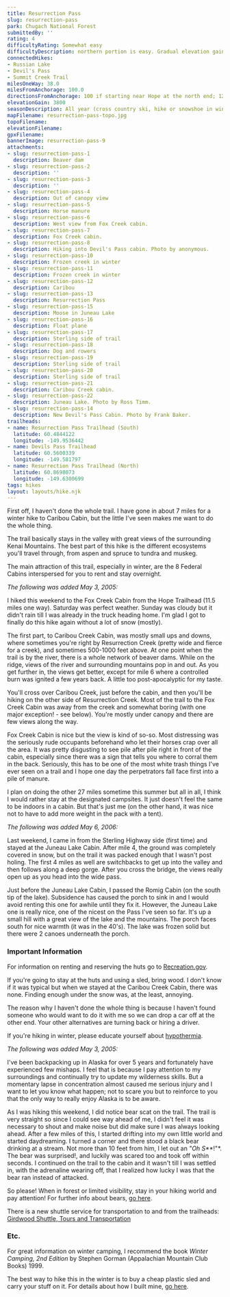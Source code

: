 ```yaml
---
title: Resurrection Pass
slug: resurrection-pass
park: Chugach National Forest
submittedBy: ''
rating: 4
difficultyRating: Somewhat easy
difficultyDescription: northern portion is easy. Gradual elevation gain going south for half the trip.  More dramatic elevation gain heading North.
connectedHikes:
- Russian Lake
- Devil's Pass
- Summit Creek Trail
milesOneWay: 38.0
milesFromAnchorage: 100.0
directionsFromAnchorage: 100 if starting near Hope at the north end; 120 if starting near Cooper Landing at the south end
elevationGain: 3800
seasonDescription: All year (cross country ski, hike or snowshoe in winter)
mapFilename: resurrection-pass-topo.jpg
topoFilename: 
elevationFilename: 
gpxFilename: 
bannerImage: resurrection-pass-9
attachments:
- slug: resurrection-pass-1
  description: Beaver dam
- slug: resurrection-pass-2
  description: ''
- slug: resurrection-pass-3
  description: ''
- slug: resurrection-pass-4
  description: Out of canopy view
- slug: resurrection-pass-5
  description: Horse manure
- slug: resurrection-pass-6
  description: West view from Fox Creek cabin.
- slug: resurrection-pass-7
  description: Fox Creek cabin.
- slug: resurrection-pass-8
  description: Hiking into Devil's Pass cabin. Photo by anonymous.
- slug: resurrection-pass-10
  description: Frozen creek in winter
- slug: resurrection-pass-11
  description: Frozen creek in winter
- slug: resurrection-pass-12
  description: Caribou
- slug: resurrection-pass-13
  description: Resurrection Pass
- slug: resurrection-pass-15
  description: Moose in Juneau Lake
- slug: resurrection-pass-16
  description: Float plane
- slug: resurrection-pass-17
  description: Sterling side of trail
- slug: resurrection-pass-18
  description: Dog and rowers
- slug: resurrection-pass-19
  description: Sterling side of trail
- slug: resurrection-pass-20
  description: Sterling side of trail
- slug: resurrection-pass-21
  description: Caribou Creek cabin.
- slug: resurrection-pass-22
  description: Juneau Lake. Photo by Ross Timm.
- slug: resurrection-pass-14
  description: New Devil's Pass Cabin. Photo by Frank Baker.
trailheads:
- name: Resurrection Pass Trailhead (South)
  latitude: 60.4844122
  longitude: -149.9536442
- name: Devils Pass Trailhead
  latitude: 60.5600339
  longitude: -149.581797
- name: Resurrection Pass Trailhead (North)
  latitude: 60.8698073
  longitude: -149.6300699
tags: hikes
layout: layouts/hike.njk
---
```

First off, I haven't done the whole trail. I have gone in about 7 miles for a winter hike to Caribou Cabin, but the little I've seen makes me want to do the whole thing.

The trail basically stays in the valley with great views of the surrounding Kenai Mountains. The best part of this hike is the different ecosystems you'll travel through, from aspen and spruce to tundra and muskeg. 

The main attraction of this trail, especially in winter, are the 8 Federal Cabins interspersed for you to rent and stay overnight. 

*The following was added May 3, 2005:*

I hiked this weekend to the Fox Creek Cabin from the Hope Trailhead (11.5 miles one way). Saturday was perfect weather. Sunday was cloudy but it didn't rain till I was already in the truck heading home. I'm glad I got to finally do this hike again without a lot of snow (mostly).

The first part, to Caribou Creek Cabin, was mostly small ups and downs, where sometimes you're right by Resurrection Creek (pretty wide and fierce for a creek), and sometimes 500-1000 feet above. At one point when the trail is by the river, there is a whole network of beaver dams. While on the ridge, views of the river and surrounding mountains pop in and out. As you get further in, the views get better, except for mile 6 where a controlled burn was ignited a few years back. A little too post-apocalyptic for my taste.

You'll cross over Caribou Creek, just before the cabin, and then you'll be hiking on the other side of Resurrection Creek. Most of the trail to the Fox Creek Cabin was away from the creek and somewhat boring (with one major exception! - see below). You're mostly under canopy and there are few views along the way.

Fox Creek Cabin is nice but the view is kind of so-so. Most distressing was the seriously rude occupants beforehand who let their horses crap over all the area. It was pretty disgusting to see pile after pile right in front of the cabin, especially since there was a sign that tells you where to corral them in the back. Seriously, this has to be one of the most white trash things I've ever seen on a trail and I hope one day the perpetrators fall face first into a pile of manure.

I plan on doing the other 27 miles sometime this summer but all in all, I think I would rather stay at the designated campsites. It just doesn't feel the same to be indoors in a cabin. But that's just me (on the other hand, it was nice not to have to add more weight in the pack with a tent).

*The following was added May 6, 2006:*

Last weekend, I came in from the Sterling Highway side (first time) and stayed at the Juneau Lake Cabin. After mile 4, the ground was completely covered in snow, but on the trail it was packed enough that I wasn't post holing. The first 4 miles as well are switchbacks to get up into the valley and then follows along a deep gorge. After you cross the bridge, the views really open up as you head into the wide pass.

Just before the Juneau Lake Cabin, I passed the Romig Cabin (on the south tip of the lake). Subsidence has caused the porch to sink in and I would avoid renting this one for awhile until they fix it. However, the Juneau Lake one is really nice, one of the nicest on the Pass I've seen so far. It's up a small hill with a great view of the lake and the mountains. The porch faces south for nice warmth (it was in the 40's). The lake was frozen solid but there were 2 canoes underneath the porch.

### Important Information

For information on renting and reserving the huts go to [Recreation.gov](http://www.recreation.gov/).

If you're going to stay at the huts and using a sled, bring wood. I don't know if it was typical but when we stayed at the Caribou Creek Cabin, there was none. Finding enough under the snow was, at the least, annoying.

The reason why I haven't done the whole thing is because I haven't found someone who would want to do it with me so we can drop a car off at the other end. Your other alternatives are turning back or hiring a driver.

If you're hiking in winter, please educate yourself about [hypothermia](http://alaskahikesearch.com/education/#hypothermia).

*The following was added May 3, 2005:*

I've been backpacking up in Alaska for over 5 years and fortunately have experienced few mishaps. I feel that is because I pay attention to my surroundings and continually try to update my wilderness skills. But a momentary lapse in concentration almost caused me serious injury and I want to let you know what happen; not to scare you but to reinforce to you that the only way to really enjoy Alaska is to be aware.

As I was hiking this weekend, I did notice bear scat on the trail. The trail is very straight so since I could see way ahead of me, I didn't feel it was necessary to shout and make noise but did make sure I was always looking ahead. After a few miles of this, I started drifting into my own little world and started daydreaming. I turned a corner and there stood a black bear drinking at a stream. Not more than 10 feet from him, I let out an *"Oh S***!"*. The bear was surprised!, and luckily was scared too and took off within seconds. I continued on the trail to the cabin and it wasn't till I was settled in, with the adrenaline wearing off, that I realized how lucky I was that the bear ran instead of attacked. 

So please! When in forest or limited visibility, stay in your hiking world and pay attention! For further info about bears, [go here](http://alaskahikesearch.com/education/#bears).

There is a new shuttle service for transportation to and from the trailheads: [Girdwood Shuttle, Tours and Transportation](http://www.girdwoodshuttle.com/shuttles.html)

### Etc.

For great information on winter camping, I recommend the book *Winter Camping, 2nd Edition* by Stephen Gorman (Appalachian Mountain Club Books) 1999.

The best way to hike this in the winter is to buy a cheap plastic sled and carry your stuff on it. For details about how I built mine, [go here](http://alaskahikesearch.com/education/how-to-build-a-sled-for-winter-hiking/ "How to Build a Sled for Winter Hiking").